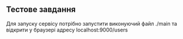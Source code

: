 ## Тестове завдання

Для запуску сервісу потрібно запустити виконуючий файл ./main та відкрити у браузері адресу localhost:9000/users

